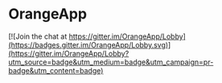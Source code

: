 # OrangeApp

[![Join the chat at https://gitter.im/OrangeApp/Lobby](https://badges.gitter.im/OrangeApp/Lobby.svg)](https://gitter.im/OrangeApp/Lobby?utm_source=badge&utm_medium=badge&utm_campaign=pr-badge&utm_content=badge)